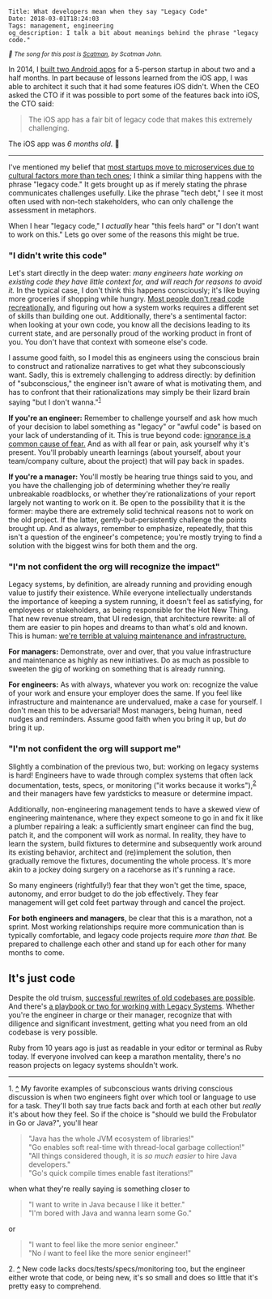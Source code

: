     Title: What developers mean when they say "Legacy Code"
    Date: 2018-03-01T18:24:03
    Tags: management, engineering
    og_description: I talk a bit about meanings behind the phrase "legacy code."

<small><em>🎵 The song for this post is <a href="https://www.youtube.com/watch?v=Hy8kmNEo1i8">Scatman</a>, by Scatman John.</em></small>

In 2014, I [built two Android apps][1] for a 5-person startup in about two and a
half months. In part because of lessons learned from the iOS app, I was able to
architect it such that it had some features iOS didn't. When the CEO asked the
CTO if it was possible to port some of the features back into iOS, the CTO said:

> The iOS app has a fair bit of legacy code that makes this extremely challenging.

The iOS app was _6 months old._ 🤔

---

I've mentioned my belief that [most startups move to microservices due to
cultural factors more than tech ones][2]; I think a similar thing happens
with the phrase "legacy code." It gets brought up as if merely stating the
phrase communicates challenges usefully. Like the phrase "tech debt,"
I see it most often used with non-tech stakeholders, who can only
challenge the assessment in metaphors.

When I hear "legacy code," I _actually_ hear "this feels hard" or "I don't want
to work on this." Lets go over some of the reasons this might be true.

### "I didn't write this code"

Let's start directly in the deep water: _many engineers hate working on existing
code they have little context for, and will reach for reasons to avoid it._ In
the typical case, I don't think this happens consciously; it's like buying more
groceries if shopping while hungry. [Most people don't read code
recreationally][8], and figuring out how a system works requires a different set
of skills than building one out. Additionally, there's a sentimental factor:
when looking at your own code, you know all the decisions leading to its current
state, and are personally proud of the working product in front of you. You
don't have that context with someone else's code.

I assume good faith, so I model this as engineers using the conscious brain to
construct and rationalize narratives to get what they subconsciously want.
Sadly, this is extremely challenging to address directly: by definition of
"subconscious," the engineer isn't aware of what is motivating them, and has to
confront that their rationalizations may simply be their lizard brain saying
"but I don't wanna."<sup id="place1"><a href="#footnote1">1</a></sup>

**If you're an engineer:** Remember to challenge yourself and ask how much
of your decision to label something as "legacy" or "awful code" is based on your
lack of understanding of it. This is true beyond code: [ignorance is a common
cause of fear.][4] And as with all fear or pain, ask yourself why it's present.
You'll probably unearth learnings (about yourself, about your team/company
culture, about the project) that will pay back in spades.

**If you're a manager:** You'll mostly be hearing true things said to you, and
you have the challenging job of determining whether they're really unbreakable
roadblocks, or whether they're rationalizations of your report largely not
wanting to work on it. Be open to the possibility that it is the former: maybe
there are extremely solid technical reasons not to work on the old project. If
the latter, gently-but-persistently challenge the points brought up. And as
always, remember to emphasize, repeatedly, that this isn't a question of the engineer's
competence; you're mostly trying to find a solution with the biggest wins for
both them and the org.

### "I'm not confident the org will recognize the impact"

Legacy systems, by definition, are already running and providing enough value to
justify their existence. While everyone intellectually understands the
importance of keeping a system running, it doesn't feel as satisfying, for
employees or stakeholders, as being responsible for the Hot New
Thing. That new revenue stream, that UI redesign, that architecture rewrite:
all of them are easier to pin hopes and dreams to than what's old and known.
This is human: [we're terrible at valuing maintenance and infrastructure.][5]

**For managers:** Demonstrate, over and over, that you value infrastructure and
maintenance as highly as new initiatives. Do as much as possible to sweeten the
gig of working on something that is already running.

**For engineers:** As with always, whatever you work on: recognize the value of
your work and ensure your employer does the same. If you feel like
infrastructure and maintenance are undervalued, make a case for yourself. I don't
mean this to be adversarial! Most managers, being human, need nudges and
reminders. Assume good faith when you bring it up, but _do_ bring it up.

### "I'm not confident the org will support me"

Slightly a combination of the previous two, but: working on legacy systems is
hard! Engineers have to wade through complex systems that often lack
documentation, tests, specs, or monitoring ("it works because it works"),<sup id="place2"><a href="#footnote2">2</a></sup>
and their managers have few yardsticks to measure or determine impact.

Additionally, non-engineering management tends to have a skewed view of
engineering maintenance, where they expect someone to go in and fix
it like a plumber repairing a leak: a sufficiently smart engineer
can find the bug, patch it, and the component will work as normal. In reality,
they have to learn the system, build fixtures to determine and subsequently work
around its existing behavior, architect and (re)implement the solution, then
gradually remove the fixtures, documenting the whole process. It's more akin to a
jockey doing surgery on a racehorse as it's running a race.

So many engineers (rightfully!) fear that they won't get the time, space,
autonomy, and error budget to do the job effectively. They fear management
will get cold feet partway through and cancel the project.

**For both engineers and managers**, be clear that this is a marathon, not a
sprint. Most working relationships require more communication than is typically
comfortable, and legacy code projects require _more than that._ Be prepared to
challenge each other and stand up for each other for many months to come.

## It's just code

Despite the old truism, [successful rewrites of old codebases are possible][6].
And there's [a playbook or two for working with Legacy Systems][7]. Whether
you're the engineer in charge or their manager, recognize that with diligence
and significant investment, getting what you need from an old codebase is very
possible.

Ruby from 10 years ago is just as readable in your editor or terminal as Ruby
today. If everyone involved can keep a marathon mentality, there's no reason
projects on legacy systems shouldn't work.

---

<span id="footnote1">1.</span> <a href="#place1"><strong>^</strong></a>
My favorite examples of subconscious wants driving conscious discussion is when
two engineers fight over which tool or language to use for a task. They'll both
say true facts back and forth at each other but _really_ it's about how they
feel. So if the choice is "should we build the Frobulator in Go or Java?",
you'll hear

> "Java has the whole JVM ecosystem of libraries!" <br />
> "Go enables soft real-time with thread-local garbage collection!"<br />
> "All things considered though, it is _so much easier_ to hire Java developers."<br />
> "Go's quick compile times enable fast iterations!"

when what they're really saying is something closer to

> "I want to write in Java because I like it better." <br />
> "I'm bored with Java and wanna learn some Go."

or

> "I want to feel like the more senior engineer." <br />
> "No <em>I</em> want to feel like the more senior engineer!"


<span id="footnote2">2.</span> <a href="#place2"><strong>^</strong></a>
New code lacks docs/tests/specs/monitoring too, but the engineer either wrote
that code, or being new, it's so small and does so little that it's pretty easy
to comprehend.

   [1]: /2014/12/tech-of-sup-android.html
   [2]: /2018/01/services-monoliths-modularity.html
   [4]: https://getyarn.io/yarn-clip/96561391-aa34-4498-b371-9a8373fa16d9
   [5]: https://www.youtube.com/watch?v=Wpzvaqypav8
   [6]: https://programmingisterrible.com/post/73023853878/getting-away-with-rewriting-code-from-scratch
   [7]: https://www.goodreads.com/book/show/44919.Working_Effectively_with_Legacy_Code
   [8]: http://akkartik.name/post/comprehension
